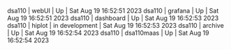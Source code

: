 dsa110 | webUI | Up | Sat Aug 19 16:52:51 2023
dsa110 | grafana | Up | Sat Aug 19 16:52:51 2023
dsa110 | dashboard | Up | Sat Aug 19 16:52:53 2023
dsa110 | hiplot | in development | Sat Aug 19 16:52:53 2023
dsa110 | archive | Up | Sat Aug 19 16:52:54 2023
dsa110 | dsa110maas | Up | Sat Aug 19 16:52:54 2023

